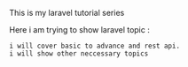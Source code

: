 This is my laravel tutorial series

Here i am trying to show laravel topic :

    i will cover basic to advance and rest api.
    i will show other neccessary topics
    
    